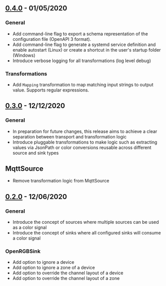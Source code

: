 ## [0.4.0] - 01/05/2020

### General
- Add command-line flag to export a schema representation of the configuration file (OpenAPI 3 format).
- Add command-line flag to generate a systemd service definition and enable autostart (Linux) or create a shortcut in the user's startup folder (Windows)
- Introduce verbose logging for all transformations (log level debug)

### Transformations
- Add `Mapping` transformation to map matching input strings to output value. Supports regular expressions.

## [0.3.0] - 12/12/2020
### General
- In preparation for future changes, this release aims to achieve a clear separation between transport and transformation logic
- Introduce pluggable transformations to make logic such as extracting values via JsonPath or color conversions reusable across different source and sink types
## MqttSource
- Remove transformation logic from MqttSource

## [0.2.0] - 12/06/2020
### General
- Introduce the concept of sources where multiple sources can be used as a color signal
- Introduce the concept of sinks where all configured sinks will consume a color signal
### OpenRGBSink
- Add option to ignore a device
- Add option to ignore a zone of a device
- Add option to override the channel layout of a device
- Add option to override the channel layout of a zone

[0.4.0]: https://github.com/sparten11740/allmylights/compare/v0.3.0...v0.4.0
[0.3.0]: https://github.com/sparten11740/allmylights/compare/v0.2.0...v0.3.0
[0.2.0]: https://github.com/sparten11740/allmylights/compare/v0.1.0...v0.2.0
